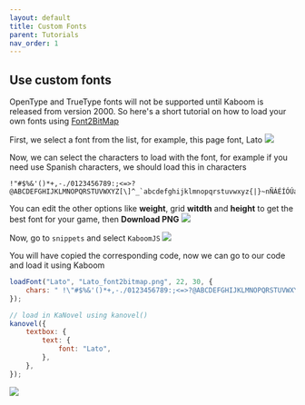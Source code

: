 ```yaml
---
layout: default
title: Custom Fonts
parent: Tutorials
nav_order: 1
---
```


## Use custom fonts

OpenType and TrueType fonts will not be supported until Kaboom is released
from version 2000. So here's a short tutorial on how to load your own fonts
using [Font2BitMap](https://stmn.itch.io/font2bitmap)

First, we select a font from the list, for example, this page font, Lato
![](images/fonts-00.png)

Now, we can select the characters to load with the font, for example if you need use
Spanish characters, we should load this in characters

```
!"#$%&'()*+,-./0123456789:;<=>?@ABCDEFGHIJKLMNOPQRSTUVWXYZ[\]^_`abcdefghijklmnopqrstuvwxyz{|}~nÑÁÉÍÓÚáéíóú¿¡
```

You can edit the other options like **weight**, grid **witdth** and **height** to get the best
font for your game, then **Download PNG**
![](images/fonts-01.png)

Now, go to `snippets` and select `KaboomJS`
![](images/fonts-02.png)

You will have copied the corresponding code, now we can go to our code and load it using Kaboom

```js
loadFont("Lato", "Lato_font2bitmap.png", 22, 30, {
    chars: " !\"#$%&'()*+,-./0123456789:;<=>?@ABCDEFGHIJKLMNOPQRSTUVWXYZ[\\]^_`abcdefghijklmnopqrstuvwxyz{|}~nÑÁÉÍÓÚáéíóú¿¡",
});

// load in KaNovel using kanovel()
kanovel({
    textbox: {
        text: {
            font: "Lato",
        },
    },
});
```

![](images/fonts-04.png)
